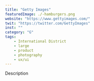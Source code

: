 ```yaml
---
title: "Getty Images"
featuredImage: ./-hamburgers.png
website: "https://www.gettyimages.com/"
twit: "https://twitter.com/GettyImages"
inst: ""
category: "G"
tags:
    - International District
    - large
    - product
    - photography
    - ux/ui
---
```


Description
